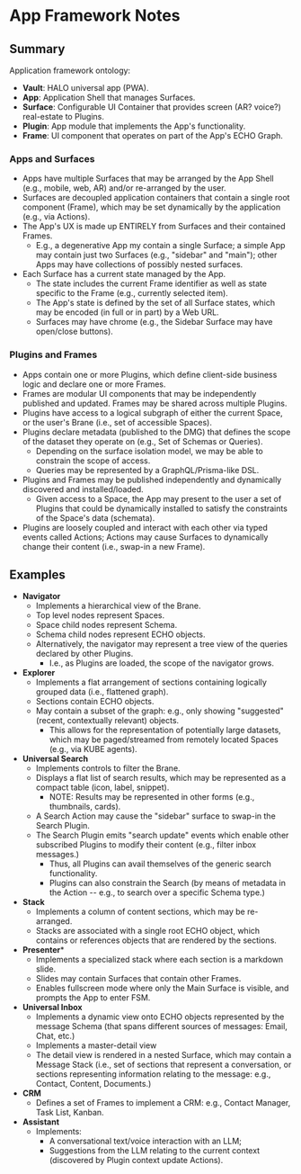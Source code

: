 # App Framework Notes

## Summary

Application framework ontology:

- **Vault**: HALO universal app (PWA).
- **App**: Application Shell that manages Surfaces.
- **Surface**: Configurable UI Container that provides screen (AR? voice?) real-estate to Plugins.
- **Plugin**: App module that implements the App's functionality. 
- **Frame**: UI component that operates on part of the App's ECHO Graph.

### Apps and Surfaces

- Apps have multiple Surfaces that may be arranged by the App Shell (e.g., mobile, web, AR) and/or re-arranged by the user.
- Surfaces are decoupled application containers that contain a single root component (Frame), which may be set dynamically by the application (e.g., via Actions).
- The App's UX is made up ENTIRELY from Surfaces and their contained Frames.
  - E.g., a degenerative App my contain a single Surface; a simple App may contain just two Surfaces (e.g., "sidebar" and "main"); other Apps may have collections of possibly nested surfaces.
- Each Surface has a current state managed by the App.
  - The state includes the current Frame identifier as well as state specific to the Frame (e.g., currently selected item).
  - The App's state is defined by the set of all Surface states, which may be encoded (in full or in part) by a Web URL.
  - Surfaces may have chrome (e.g., the Sidebar Surface may have open/close buttons).

### Plugins and Frames

- Apps contain one or more Plugins, which define client-side business logic and declare one or more Frames.
- Frames are modular UI components that may be independently published and updated. Frames may be shared across multiple Plugins.
- Plugins have access to a logical subgraph of either the current Space, or the user's Brane (i.e., set of accessible Spaces). 
- Plugins declare metadata (published to the DMG) that defines the scope of the dataset they operate on (e.g., Set of Schemas or Queries).
  - Depending on the surface isolation model, we may be able to constrain the scope of access.
  - Queries may be represented by a GraphQL/Prisma-like DSL.
- Plugins and Frames may be published independently and dynamically discovered and installed/loaded.
  - Given access to a Space, the App may present to the user a set of Plugins that could be dynamically installed to satisfy the constraints of the Space's data (schemata).
- Plugins are loosely coupled and interact with each other via typed events called Actions; Actions may cause Surfaces to dynamically change their content (i.e., swap-in a new Frame).

## Examples

- **Navigator**
  - Implements a hierarchical view of the Brane.
  - Top level nodes represent Spaces.
  - Space child nodes represent Schema.
  - Schema child nodes represent ECHO objects.
  - Alternatively, the navigator may represent a tree view of the queries declared by other Plugins.
    - I.e., as Plugins are loaded, the scope of the navigator grows.
- **Explorer**
  - Implements a flat arrangement of sections containing logically grouped data (i.e., flattened graph).
  - Sections contain ECHO objects.
  - May contain a subset of the graph: e.g., only showing "suggested" (recent, contextually relevant) objects. 
    - This allows for the representation of potentially large datasets, which may be paged/streamed from remotely located Spaces (e.g., via KUBE agents).
- **Universal Search**
  - Implements controls to filter the Brane.
  - Displays a flat list of search results, which may be represented as a compact table (icon, label, snippet).
    - NOTE: Results may be represented in other forms (e.g., thumbnails, cards).
  - A Search Action may cause the "sidebar" surface to swap-in the Search Plugin. 
  - The Search Plugin emits "search update" events which enable other subscribed Plugins to modify their content (e.g., filter inbox messages.) 
    - Thus, all Plugins can avail themselves of the generic search functionality. 
    - Plugins can also constrain the Search (by means of metadata in the Action -- e.g., to search over a specific Schema type.)
- **Stack**
  - Implements a column of content sections, which may be re-arranged.
  - Stacks are associated with a single root ECHO object, which contains or references objects that are rendered by the sections.
- **Presenter***
  - Implements a specialized stack where each section is a markdown slide.
  - Slides may contain Surfaces that contain other Frames.
  - Enables fullscreen mode where only the Main Surface is visible, and prompts the App to enter FSM.
- **Universal Inbox**
  - Implements a dynamic view onto ECHO objects represented by the message Schema (that spans different sources of messages: Email, Chat, etc.)
  - Implements a master-detail view
  - The detail view is rendered in a nested Surface, which may contain a Message Stack (i.e., set of sections that represent a conversation, 
    or sections representing information relating to the message: e.g., Contact, Content, Documents.)
- **CRM**
  - Defines a set of Frames to implement a CRM: e.g., Contact Manager, Task List, Kanban.
- **Assistant**
  - Implements:
    - A conversational text/voice interaction with an LLM;
    - Suggestions from the LLM relating to the current context (discovered by Plugin context update Actions).
